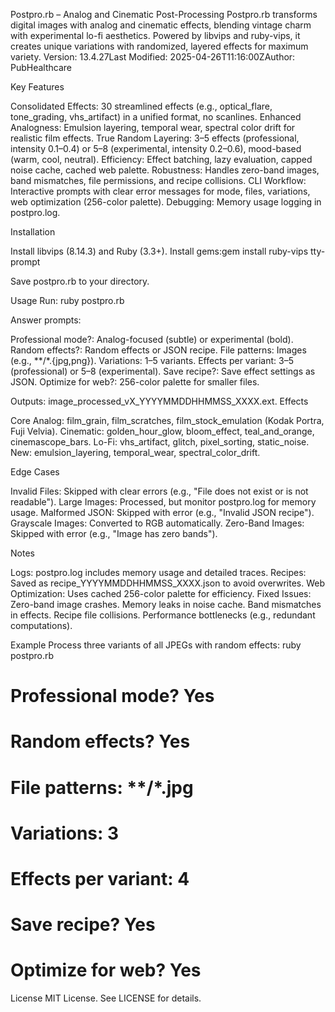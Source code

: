 Postpro.rb – Analog and Cinematic Post-Processing
Postpro.rb transforms digital images with analog and cinematic effects,
blending vintage charm with experimental lo-fi aesthetics. Powered by libvips and ruby-vips,
it creates unique variations with randomized,
layered effects for maximum variety.
Version: 13.4.27Last Modified: 2025-04-26T11:16:00ZAuthor: PubHealthcare  

Key Features

Consolidated Effects: 30 streamlined effects (e.g., optical_flare, tone_grading, vhs_artifact) in a unified format, no scanlines.
Enhanced Analogness: Emulsion layering, temporal wear, spectral color drift for realistic film effects.
True Random Layering: 3–5 effects (professional,
intensity 0.1–0.4) or 5–8 (experimental,
intensity 0.2–0.6),
mood-based (warm,
cool,
neutral).
Efficiency: Effect batching, lazy evaluation, capped noise cache, cached web palette.
Robustness: Handles zero-band images, band mismatches, file permissions, and recipe collisions.
CLI Workflow: Interactive prompts with clear error messages for mode,
files,
variations,
web optimization (256-color palette).
Debugging: Memory usage logging in postpro.log.

Installation

Install libvips (8.14.3) and Ruby (3.3+).
Install gems:gem install ruby-vips tty-prompt


Save postpro.rb to your directory.

Usage
Run:
ruby postpro.rb

Answer prompts:

Professional mode?: Analog-focused (subtle) or experimental (bold).
Random effects?: Random effects or JSON recipe.
File patterns: Images (e.g., **/*.{jpg,png}).
Variations: 1–5 variants.
Effects per variant: 3–5 (professional) or 5–8 (experimental).
Save recipe?: Save effect settings as JSON.
Optimize for web?: 256-color palette for smaller files.

Outputs: image_processed_vX_YYYYMMDDHHMMSS_XXXX.ext.
Effects

Core Analog: film_grain, film_scratches, film_stock_emulation (Kodak Portra, Fuji Velvia).
Cinematic: golden_hour_glow, bloom_effect, teal_and_orange, cinemascope_bars.
Lo-Fi: vhs_artifact, glitch, pixel_sorting, static_noise.
New: emulsion_layering, temporal_wear, spectral_color_drift.

Edge Cases

Invalid Files: Skipped with clear errors (e.g., "File does not exist or is not readable").
Large Images: Processed, but monitor postpro.log for memory usage.
Malformed JSON: Skipped with error (e.g., "Invalid JSON recipe").
Grayscale Images: Converted to RGB automatically.
Zero-Band Images: Skipped with error (e.g., "Image has zero bands").

Notes

Logs: postpro.log includes memory usage and detailed traces.
Recipes: Saved as recipe_YYYYMMDDHHMMSS_XXXX.json to avoid overwrites.
Web Optimization: Uses cached 256-color palette for efficiency.
Fixed Issues:
Zero-band image crashes.
Memory leaks in noise cache.
Band mismatches in effects.
Recipe file collisions.
Performance bottlenecks (e.g., redundant computations).



Example
Process three variants of all JPEGs with random effects:
ruby postpro.rb
# Professional mode? Yes
# Random effects? Yes
# File patterns: **/*.jpg
# Variations: 3
# Effects per variant: 4
# Save recipe? Yes
# Optimize for web? Yes

License
MIT License. See LICENSE for details.